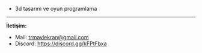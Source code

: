 - 3d tasarım ve oyun programlama 

---

**İletişim:**
+ Mail: trmaviekran@gmail.com
+ Discord: https://discord.gg/kFPtFbxa
